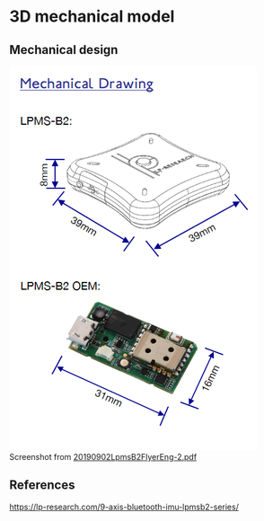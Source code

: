 # 3D mechanical model

## Mechanical design
![fig](Capture.PNG)
Screenshot from [20190902LpmsB2FlyerEng-2.pdf](20190902LpmsB2FlyerEng-2.pdf)

## References
https://lp-research.com/9-axis-bluetooth-imu-lpmsb2-series/   